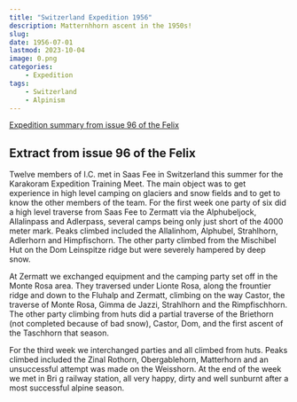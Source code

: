 ```yaml
---
title: "Switzerland Expedition 1956"
description: Matternhhorn ascent in the 1950s!
slug: 
date: 1956-07-01
lastmod: 2023-10-04
image: 0.png
categories:
    - Expedition
tags:
    - Switzerland
    - Alpinism
---
```


[Expedition summary from issue 96 of the Felix](/documents/felix_96.pdf)

## Extract from issue 96 of the Felix
Twelve members of I.C. met in Saas Fee in Switzerland this summer for the Karakoram Expedition Training Meet. The main object was to get experience in high level camping on glaciers and snow fields and to get to know the other members of the team. For the first week one party of six did a high level traverse from Saas Fee to Zermatt via the Alphubeljock, Allalinpass and Adlerpass, several camps being only just short of the 4000 meter mark. Peaks climbed included the Allalinhom, Alphubel, Strahlhorn, Adlerhorn and Himpfischorn. The other party climbed from the Mischibel Hut on the Dom Leinspitze ridge but were severely hampered by deep snow. 

At Zermatt we exchanged equipment and the camping party set off in the Monte Rosa area. They traversed under Lionte Rosa, along the frountier ridge and down to the Fluhalp and Zermatt, climbing on the way Castor, the traverse of Monte Rosa, Gimma de Jazzi, Strahlhorn and the Rimpfischhorn. The other party climbing from huts did a partial traverse of the Briethorn (not completed because of bad snow), Castor, Dom, and the first ascent of the Taschhorn that season. 

For the third week we interchanged parties and all climbed from huts. Peaks climbed included the Zinal Rothorn, Obergablehorn, Matterhorn and an unsuccessful attempt was made on the Weisshorn. At the end of the week we met in Bri g railway station, all very happy, dirty and well sunburnt after a most successful alpine season.